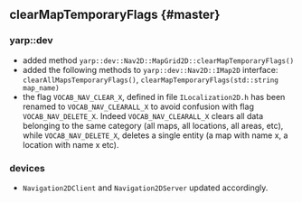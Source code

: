 clearMapTemporaryFlags {#master}
-----------------------

### yarp::dev

* added method `yarp::dev::Nav2D::MapGrid2D::clearMapTemporaryFlags()`
* added the following methods to `yarp::dev::Nav2D::IMap2D` interface: `clearAllMapsTemporaryFlags()`, `clearMapTemporaryFlags(std::string map_name)`
* the flag `VOCAB_NAV_CLEAR_X`, defined in file `ILocalization2D.h` has been renamed to `VOCAB_NAV_CLEARALL_X` to avoid confusion with flag `VOCAB_NAV_DELETE_X`.
  Indeed `VOCAB_NAV_CLEARALL_X` clears all data belonging to the same category (all maps, all locations, all areas, etc), while `VOCAB_NAV_DELETE_X`, deletes
  a single entity (a map with name x, a location with name x etc).

### devices
* `Navigation2DClient` and `Navigation2DServer` updated accordingly.
